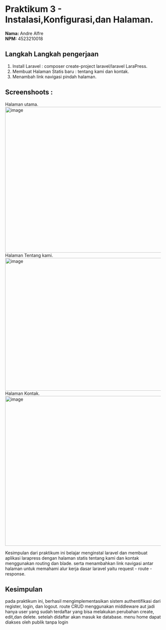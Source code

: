 # Praktikum 3 - Instalasi,Konfigurasi,dan Halaman. 

**Nama:** Andre Alfre  
**NPM:** 4523210018

## Langkah Langkah pengerjaan 
1. Install Laravel : composer create-project laravel/laravel LaraPress.
2. Membuat Halaman Statis baru : tentang kami dan kontak.
3. Menambah link navigasi pindah halaman.

## Screenshoots : 
Halaman utama.
<img width="1270" height="471" alt="image" src="https://github.com/user-attachments/assets/9241aa83-4903-4707-abc8-a33d9777e051" />
Halaman Tentang kami. 
<img width="891" height="429" alt="image" src="https://github.com/user-attachments/assets/becdc6ac-9fce-4171-91a8-2fca39e5c837" />
Halaman Kontak.
<img width="1023" height="484" alt="image" src="https://github.com/user-attachments/assets/9bdf0706-df10-4f70-8eca-fd202f7d1ca2" />

Kesimpulan
dari praktikum ini belajar menginstal laravel dan membuat aplikasi larapress dengan halaman statis tentang kami dan kontak menggunakan routing dan blade. serta menambahkan link navigasi antar halaman untuk memahami alur kerja dasar laravel yaitu request - route - response.




## Kesimpulan
pada praktikum ini, berhasil mengimplementasikan sistem authentifikasi dari register, login, dan logout. route CRUD menggunakan middleware aut jadi hanya user yang sudah terdaftar yang bisa melakukan perubahan create, edit,dan delete. setelah didaftar akan masuk ke database. menu home dapat diakses oleh publik tanpa login 
